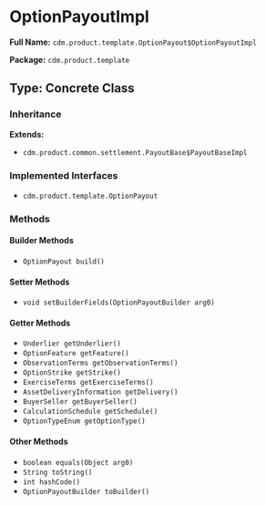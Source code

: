# OptionPayoutImpl

**Full Name:** `cdm.product.template.OptionPayout$OptionPayoutImpl`

**Package:** `cdm.product.template`

## Type: Concrete Class

### Inheritance

**Extends:**
- `cdm.product.common.settlement.PayoutBase$PayoutBaseImpl`

### Implemented Interfaces

- `cdm.product.template.OptionPayout`

### Methods

#### Builder Methods

- `OptionPayout build()`

#### Setter Methods

- `void setBuilderFields(OptionPayoutBuilder arg0)`

#### Getter Methods

- `Underlier getUnderlier()`
- `OptionFeature getFeature()`
- `ObservationTerms getObservationTerms()`
- `OptionStrike getStrike()`
- `ExerciseTerms getExerciseTerms()`
- `AssetDeliveryInformation getDelivery()`
- `BuyerSeller getBuyerSeller()`
- `CalculationSchedule getSchedule()`
- `OptionTypeEnum getOptionType()`

#### Other Methods

- `boolean equals(Object arg0)`
- `String toString()`
- `int hashCode()`
- `OptionPayoutBuilder toBuilder()`

